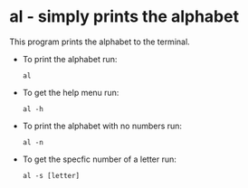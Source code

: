 # al - simply prints the alphabet

This program prints the alphabet to the terminal. 

- To print the alphabet run:
  ```
  al
  ```

- To get the help menu run:
  ```
  al -h
  ```

- To print the alphabet with no numbers run:
  ```
  al -n
  ```

- To get the specfic number of a letter run:
   ```
   al -s [letter]
   ```

